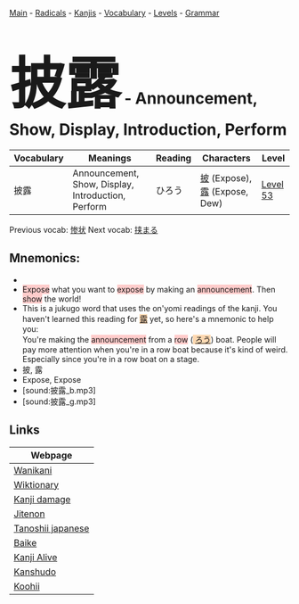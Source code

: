 <style> bigfont {font-size: 100px}</style>
[Main](../README.md) -
[Radicals](../radicals.md) -
[Kanjis](../kanjis.md) -
[Vocabulary](../vocabulary.md) -
[Levels](../levels.md) -
[Grammar](../grammar.md)
# <bigfont> 披露</bigfont> - Announcement, Show, Display, Introduction, Perform 

| Vocabulary | Meanings | Reading | Characters | Level |
| --- | --- | --- | --- | --- |
| 披露 | Announcement, Show, Display, Introduction, Perform | ひろう |  [披](../kanjis/披.md) (Expose), [露](../kanjis/露.md) (Expose, Dew) | [Level 53](../levels/wk_level53.md) |

Previous vocab: [惨状](惨状.md) Next vocab: [挟まる](挟まる.md) 

## Mnemonics:

* 
* <span style="background-color:#ffcccb"> Expose</span> what you want to <span style="background-color:#ffcccb"> expose</span> by making an <span style="background-color:#ffcccb"> announcement</span>. Then <span style="background-color:#ffcccb"> show</span> the world!
* This is a jukugo word that uses the on'yomi readings of the kanji. You haven't learned this reading for <span style="background-color:#fed8b1"> [露](https://jisho.org/search/露)</span> yet, so here's a mnemonic to help you:<br />You're making the <span style="background-color:#ffcccb"> announcement</span> from a <span style="background-color:#ffcccb"> row</span> (<span style="background-color:#fed8b1"> [ろう](https://jisho.org/search/ろう)</span>) boat. People will pay more attention when you're in a row boat because it's kind of weird. Especially since you're in a row boat on a stage.
* 披, 露
* Expose, Expose
* [sound:披露_b.mp3]
* [sound:披露_g.mp3]


## Links 

| Webpage |
| --- |
| [Wanikani          ](https://www.wanikani.com/kanji/披露) |
| [Wiktionary        ](https://en.wiktionary.org/wiki/披露) |
| [Kanji damage      ](http://www.kanjidamage.com/kanji/search?utf8=✓&q=披露) |
| [Jitenon           ](https://jitenon.com/kanji/披露) |
| [Tanoshii japanese ](https://www.tanoshiijapanese.com/dictionary/kanji.cfm?k=披露) |
| [Baike             ](https://baike.baidu.com/item/披露) |
| [Kanji Alive       ](https://app.kanjialive.com/披露) |
| [Kanshudo          ](https://www.kanshudo.com/searchmn?q=披露) |
| [Koohii            ](https://kanji.koohii.com/study/kanji/披露) |
